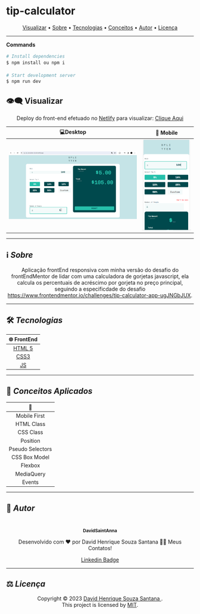 # tip-calculator
<p align="center">
 <a href="#eye_speech_bubble-visualizar">Visualizar</a> •
 <a href="#information_source-sobre">Sobre</a> •
 <a href="#hammer_and_wrench-tecnologias">Tecnologias</a> • 
 <a href="#brain-conceitos-aplicados">Conceitos</a> •
 <a href="#boy-autor">Autor</a> •
 <a href="#balance_scale-licença">Licença</a>
</p>

---

**Commands**

```bash
# Install dependencies
$ npm install ou npm i

# Start development server
$ npm run dev

```

## :eye_speech_bubble: **Visualizar**

<div align="center">

Deploy do front-end efetuado no [Netlify](https://www.netlify.com/) para visualizar: [Clique Aqui](https://final-solution-tip-calc.netlify.app)

|                             :computer:Desktop                             |                             :iphone: Mobile                              |
| :-----------------------------------------------------------------------: | :----------------------------------------------------------------------: |
| <kbd>  <img alt="project" src="images/desktop.PNG" width="100%"></kbd> | <kbd><img alt="project" src="images/mobile.PNG" width="100%"></kbd> |
</div>
  
---

## :information_source: _Sobre_

<div align="center">

Aplicação frontEnd responsiva com minha versão do desafio do frontEndMentor de lidar com uma calculadora de gorjetas javascript, ela calcula os percentuais de acréscimo por gorjeta no preço principal, seguindo a especificdade do desafio https://www.frontendmentor.io/challenges/tip-calculator-app-ugJNGbJUX.

---

</div>

## :hammer_and_wrench: _Tecnologias_

<div align="center">

| :globe_with_meridians: FrontEnd |
| :-----------------------------: |
| [HTML 5](https://www.w3schools.com/html/) |
| [CSS3](https://www.w3schools.com/css/) |
| [JS](https://www.w3schools.com/js/) |

</div>

---

## :brain: _Conceitos Aplicados_

<div align="center">

|  :page_facing_up:  |
| :----------------: |
|    Mobile First    |
|     HTML Class     |
|     CSS Class      |
|      Position      |
|  Pseudo Selectors  |
|   CSS Box Model    |
|      Flexbox       |
|     MediaQuery     |
|    Events      |




</div>

---



## :boy: _Autor_

<div align="center">

<a href="https://github.com/DavidSaintAnna">
 <br/>
 <sub><b>DavidSaintAnna</b></sub>
</a>

Desenvolvido com ❤️ por David Henrique Souza Santana 👋🏽 Meus Contatos!

[Linkedin Badge](https://www.linkedin.com/in/david-santana-09a0a5238/)

</div>

---

## :balance_scale: _Licença_

<div align="center">

Copyright ©️ 2023 [David Henrique Souza Santana ](https://github.com/DavidSaintAnna).<br />
This project is licensed by [MIT](./LICENSE).

</div>

